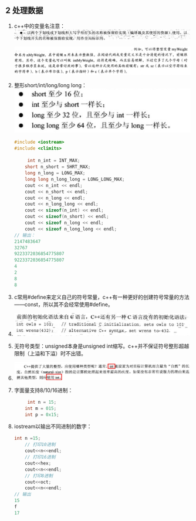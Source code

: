 ## 2 处理数据

1. c++中的变量名注意：![image-20200819175245796](assets/image-20200819175245796.png)

   ![image-20200819175444757](assets/image-20200819175444757.png)

2. 整形short/int/long/long long：![image-20200819175713424](assets/image-20200819175713424.png)

   ```cpp
   #include <iostream>
   #include <climits>
   
   		int n_int = INT_MAX;
       short n_short = SHRT_MAX;
       long n_long = LONG_MAX;
       long long n_long_long = LONG_LONG_MAX;
       cout << n_int << endl;
       cout << n_short << endl;
       cout << n_long << endl;
       cout << n_long_long << endl;
       cout << sizeof(n_int) << endl;
       cout << sizeof(n_short) << endl;
       cout << sizeof n_long << endl;
       cout << sizeof n_long_long << endl;
   // 输出：
   2147483647
   32767
   9223372036854775807
   9223372036854775807
   4
   2
   8
   8
   ```

3. c常用#define来定义自己的符号常量，c++有一种更好的创建符号常量的方法——const，所以其不会经常使用#define。

4. ![image-20200819181311745](assets/image-20200819181311745.png)

5. 无符号类型：unsigned本身是unsigned int缩写。c++并不保证符号整形超越限制（上溢和下溢）时不出错。

6. ![image-20200819181748642](assets/image-20200819181748642.png)

7. 字面量支持8/10/16进制：

   ```cpp
   		int n = 15;
       int m = 015;
       int p = 0x15;
   ```

8. iostream以输出不同进制的数字：

   ```cpp
   int n =15;
       // 打印10进制
       cout<<n<<endl;
       // 打印16进制
       cout<<hex;
       cout<<n<<endl;
       // 打印8进制
       cout<<oct;
       cout<<n<<endl;
   // 输出
   15
   f
   17
   ```

   

